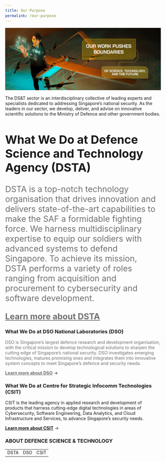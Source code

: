 ```yaml
---
title: Our Purpose
permalink: /our-purpose
---
```

![Alt text for image on Isomer site](/images/banner_purpose.png)
<p>The DS&T sector is an interdisciplinary collective of leading experts and specialists dedicated to addressing Singapore’s national security. As the leaders in our sector, we develop, deliver, and advise on innovative scientific solutions to the Ministry of Defence and other government bodies. </p>

<h2 style="font-weight:bold;font-size:28pt;">What We Do at Defence Science and Technology Agency (DSTA)</h2>
<p style="font-size:20pt;color:#707070;">DSTA is a top-notch technology organisation that drives innovation and delivers state-of-the-art capabilities to make the SAF a formidable fighting force. We harness multidisciplinary expertise to equip our soldiers with advanced systems to defend Singapore. To achieve its mission, DSTA performs a variety of roles ranging from acquisition and procurement to cybersecurity and software development.</p>
<a href="https://www.dsta.gov.sg/home" target="_blank" style="font-weight:bold;color:#707070;font-size:20pt;">Learn more about DSTA</a>

<h3 style="font-weight:bold;">What We Do at DSO National Laboratories (DSO)</h3>
<p style="color:#707070;">DSO is Singapore’s largest defence research and development organisation, with the critical mission to develop technological solutions to sharpen the cutting edge of Singapore’s national security. DSO investigates emerging technologies, matures promising ones and integrates them into innovative system concepts to meet Singapore’s defence and security needs.</p>
<a href="https://www.dso.org.sg" style="font-weight:bold;color:#707070;">Learn more about DSO</a> ->

<h3 style="font-weight:bold;">What We Do at Centre for Strategic Infocomm Technologies (CSIT) </h3>
<p style="">CSIT is the leading agency in applied research and development of products that harness cutting-edge digital technologies in areas of Cybersecurity, Software Engineering, Data Analytics, and Cloud Infrastructure and Services, to advance Singapore’s security needs.</p>
<a href="https://www.csit.gov.sg" style="font-weight:bold;">Learn more about CSIT</a> ->

<h3 style="font-weight:bold;">ABOUT DEFENCE SCIENCE & TECHNOLOGY</h3>
<table>
	<tr>
		<td>
			DSTA
		</td>
		<td>
			DSO
		</td>
		<td>
			CSIT
		</td>
	</tr>
	</table>